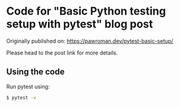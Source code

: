 # Code for "Basic Python testing setup with pytest" blog post

Originally published on: https://pawroman.dev/pytest-basic-setup/

Please head to the post link for more details.

## Using the code

Run pytest using:

```bash
$ pytest -v
```

